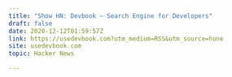 ```yaml
---
title: "Show HN: Devbook – Search Engine for Developers"
draft: false
date: 2020-12-12T01:59:57Z
link: https://usedevbook.com?utm_medium=RSS&utm_source=hune
site: usedevbook.com
topic: Hacker News  

---
```

